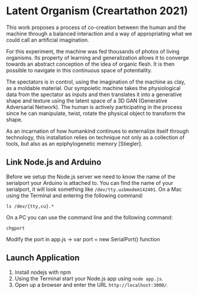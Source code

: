 # Latent Organism (Creartathon 2021)

This work proposes a process of co-creation between the human and the machine through a balanced interaction and a way of appropriating what we could call an artificial imagination. 

For this experiment, the machine was fed thousands of photos of living organisms. Its property of learning and generalization allows it to converge towards an abstract conception of the idea of organic flesh. It is then possible to navigate in this continuous space of potentiality.   

The spectators is in control, using the imagination of the machine as clay, as a moldable material. Our sympoietic machine takes the physiological data from the spectator as inputs and then translates it into a generative shape and texture using the latent space of a 3D GAN (Generative Adversarial Network). The human is actively participating in the process since he can manipulate, twist, rotate the physical object to transform the shape.

As an incarnation of how humankind continues to externalize itself through technology, this installation relies on technique not only as a collection of tools, but also as an epiphylogenetic memory [Stiegler].

## Link Node.js and Arduino

Before we setup the Node.js server we need to know the name of the serialport your Arduino is attached to. You can find the name of your serialport, it will look something like `/dev/tty.usbmodem142401`. On a Mac using the Terminal and entering the following command:

```
ls /dev/{tty,cu}.*
```

On a PC you can use the command line and the following command:

```
chgport
```
Modify the port in app.js → var port = new SerialPort() function

## Launch Application

1. Install nodejs with npm
2. Using the Terminal start your Node.js app using `node app.js`.
3. Open up a browser and enter the URL `http://localhost:3000/`.


